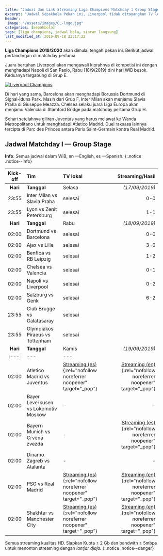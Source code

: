 ```yaml
---
title: "Jadwal dan Link Streaming Liga Champions Matchday 1 Group Stage"
excerpt: "Jadwal Sepakbola Pekan ini, Liverpool tidak ditayangkan TV lokal"
header:
 image: "/assets/images/CL-logo.jpg"
categories: [sepakbola]
tags: [liga champions, jadwal bola, siaran langsung]
last_modified_at: 2019-09-18 22:17:22
---
```


**Liga Champions 2019/2020** akan dimulai tengah pekan ini. Berikut jadwal pertandingan di matchday pertama.

Juara bertahan Liverpool akan mengawali kiprahnya di kompetisi ini dengan menghadapi Napoli di San Paolo, Rabu (18/9/2019) dini hari WIB besok. Keduanya tergabung di Grup E.

[![Liverpool Champions](https://i0.wp.com/knoacc.github.io/catetan/assets/images/Liverpool.jpg?resize=640,360)](/assets/images/Liverpool.jpg)

Di hari yang sama, Barcelona akan menghadapi Borussia Dortmund di Signal-Iduna Park. Masih dari Grup F, Inter Milan akan menjamu Slavia Praha di Giuseppe Meazza. Chelsea selaku juara Liga Europa akan menjamu Valencia di Stamford Bridge pada matchday pertama Grup H.

Sehari setelahnya giliran Juventus yang harus melawat ke Wanda Metropolitano untuk menghadapi Atletico Madrid. Duel raksasa lainnya tercipta di Parc des Princes antara Paris Saint-Germain kontra Real Madrid.

## Jadwal Matchday I — Group Stage

**Info:** Semua jadwal dalam WIB; en —English, es —Spanish.
{:.notice .notice--info}

|Kick-off|Tim|TV lokal|Streaming/Hasil|
|:---:|:---|:---|---:|
|**Hari**|**Tanggal**|Selasa|_(17/09/2019)_|
|23:55|Inter Milan vs Slavia Praha|selesai|0-0|
|23:55|Lyon vs Zenit Petersburg|selesai|1-1|
|**Hari**|**Tanggal**|Rabu|_(18/09/2019)_|
|02:00|Dortmund vs Barcelona|selesai|0-0|
|02:00|Ajax vs Lille|selesai|3-0|
|02:00|Benfica vs RB Leipzig|selesai|1-2|
|02:00|Chelsea vs Valencia|selesai|0-1|
|02:00|Napoli vs Liverpool|selesai|0-2|
|02:00|Salzburg vs Genk|selesai|6-2|
|23:55|Club Brugge vs Galatasaray|selesai||
|23:55|Olympiakos Piraeus vs Tottenham|selesai||
|**Hari**|**Tanggal**|Kamis|_(19/09/2019)_|
|:---:|---|---|
|02:00|Atletico Madrid vs Juventus|[Streaming (es)](http://go.knoacc.org/22375/channel-7){:rel="nofollow noreferrer noopener" target="_pop"}|[Streaming (en)](http://go.knoacc.org/22375/channel-3){:rel="nofollow noreferrer noopener" target="_pop"}|
|02:00|Bayer Leverkusen vs Lokomotiv Moskow|-|-|
|02:00|Bayern Munich vs Crvena zvezda|-|[Streaming (es)](http://go.knoacc.org/22375/channel-10){:rel="nofollow noreferrer noopener" target="_pop"}|
|02:00|Dinamo Zagreb vs Atalanta|-|-|
|02:00|PSG vs Real Madrid|[Streaming (es)](http://go.knoacc.org/22375/channel-6){:rel="nofollow noreferrer noopener" target="_pop"}|[Streaming (en)](http://go.knoacc.org/22375/channel-1){:rel="nofollow noreferrer noopener" target="_pop"}|
|02:00|Shakhtar vs Manchester City|[Streaming (es)](http://go.knoacc.org/22375/channel-4){:rel="nofollow noreferrer noopener" target="_pop"}|[Streaming (en)](http://go.knoacc.org/22375/channel-14){:rel="nofollow noreferrer noopener" target="_pop"}|

Semua streaming kualitas HD. Siapkan Kuota ± 2 Gb dan bandwith ± 5mbps untuk menonton streaming dengan _lantjar djaja_.
{:.notice .notice--danger}
